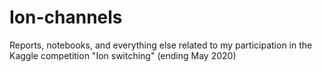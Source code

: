 # Ion-channels
Reports, notebooks, and everything else related to my participation in the Kaggle competition "Ion switching" (ending May 2020)
